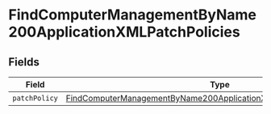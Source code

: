 # FindComputerManagementByName200ApplicationXMLPatchPolicies


## Fields

| Field                                                                                                                                                                     | Type                                                                                                                                                                      | Required                                                                                                                                                                  | Description                                                                                                                                                               |
| ------------------------------------------------------------------------------------------------------------------------------------------------------------------------- | ------------------------------------------------------------------------------------------------------------------------------------------------------------------------- | ------------------------------------------------------------------------------------------------------------------------------------------------------------------------- | ------------------------------------------------------------------------------------------------------------------------------------------------------------------------- |
| `patchPolicy`                                                                                                                                                             | [FindComputerManagementByName200ApplicationXMLPatchPoliciesPatchPolicy](../../models/operations/findcomputermanagementbyname200applicationxmlpatchpoliciespatchpolicy.md) | :heavy_minus_sign:                                                                                                                                                        | N/A                                                                                                                                                                       |